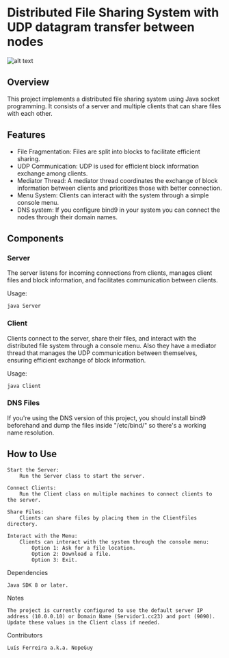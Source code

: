 # Distributed File Sharing System with UDP datagram transfer between nodes

![alt text](https://blog.codinghorror.com/content/images/2019/09/bittorrent-animation.gif)

## Overview

This project implements a distributed file sharing system using Java socket programming. It consists of a server and multiple clients that can share files with each other.

## Features

- File Fragmentation: Files are split into blocks to facilitate efficient sharing.
- UDP Communication: UDP is used for efficient block information exchange among clients.
- Mediator Thread: A mediator thread coordinates the exchange of block information between clients and prioritizes those with better connection.
- Menu System: Clients can interact with the system through a simple console menu.
- DNS system: If you configure bind9 in your system you can connect the nodes through their domain names.

## Components
### Server

The server listens for incoming connections from clients, manages client files and block information, and facilitates communication between clients. 

Usage:

```
java Server
```


### Client

Clients connect to the server, share their files, and interact with the distributed file system through a console menu. Also they have a mediator thread that manages the UDP communication between themselves, ensuring efficient exchange of block information.

Usage:

```
java Client
```

### DNS Files

If you're using the DNS version of this project, you should install bind9 beforehand and dump the files inside "/etc/bind/" so there's a working name resolution.

## How to Use

    Start the Server:
        Run the Server class to start the server.

    Connect Clients:
        Run the Client class on multiple machines to connect clients to the server.

    Share Files:
        Clients can share files by placing them in the ClientFiles directory.

    Interact with the Menu:
        Clients can interact with the system through the console menu:
            Option 1: Ask for a file location.
            Option 2: Download a file.
            Option 3: Exit.

Dependencies

    Java SDK 8 or later.

Notes

    The project is currently configured to use the default server IP address (10.0.0.10) or Domain Name (Servidor1.cc23) and port (9090). Update these values in the Client class if needed.

Contributors

    Luís Ferreira a.k.a. NopeGuy
